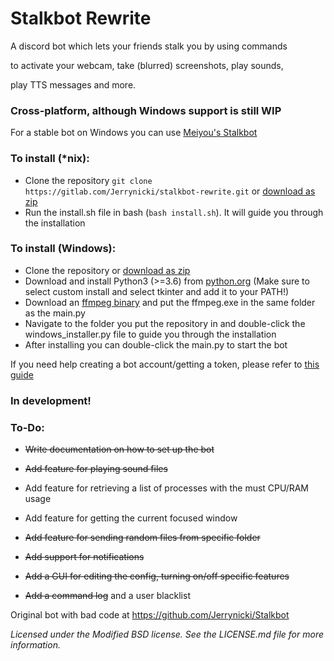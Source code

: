 # Stalkbot Rewrite

A discord bot which lets your friends stalk you by using commands 

to activate your webcam, take (blurred) screenshots, play sounds,

play TTS messages and more.

### Cross-platform, although Windows support is still WIP

For a stable bot on Windows you can use [Meiyou's Stalkbot](https://github.com/M3IY0U/Stalkbot)

### To install (\*nix):
* Clone the repository `git clone https://gitlab.com/Jerrynicki/stalkbot-rewrite.git` or [download as zip](https://gitlab.com/Jerrynicki/stalkbot-rewrite/-/archive/master/stalkbot-rewrite-master.zip)
* Run the install.sh file in bash (`bash install.sh`). It will guide you through the installation

### To install (Windows):
* Clone the repository or [download as zip](https://gitlab.com/Jerrynicki/stalkbot-rewrite/-/archive/master/stalkbot-rewrite-master.zip)
* Download and install Python3 (>=3.6) from [python.org](https://python.org) (Make sure to select custom install and select tkinter and add it to your PATH!)
* Download an [ffmpeg binary](https://ffmpeg.zeranoe.com/builds/win32/static/ffmpeg-4.2.1-win32-static.zip) and put the ffmpeg.exe in the same folder as the main.py
* Navigate to the folder you put the repository in and double-click the windows_installer.py file to guide you through the installation
* After installing you can double-click the main.py to start the bot

If you need help creating a bot account/getting a token, please refer to [this guide](https://discordpy.readthedocs.io/en/latest/discord.html)

### **In development!**

### To-Do:

* ~~Write documentation on how to set up the bot~~

* ~~Add feature for playing sound files~~

* Add feature for retrieving a list of processes with the must CPU/RAM usage

* Add feature for getting the current focused window

* ~~Add feature for sending random files from specific folder~~

* ~~Add support for notifications~~

* ~~Add a GUI for editing the config, turning on/off specific features~~

* ~~Add a command log~~ and a user blacklist

Original bot with bad code at https://github.com/Jerrynicki/Stalkbot

*Licensed under the Modified BSD license. See the LICENSE.md file for more information.*
